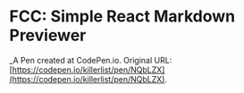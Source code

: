 # FCC: Simple React Markdown Previewer
 _A Pen created at CodePen.io. Original URL: [https://codepen.io/killerlist/pen/NQbLZX](https://codepen.io/killerlist/pen/NQbLZX).

 